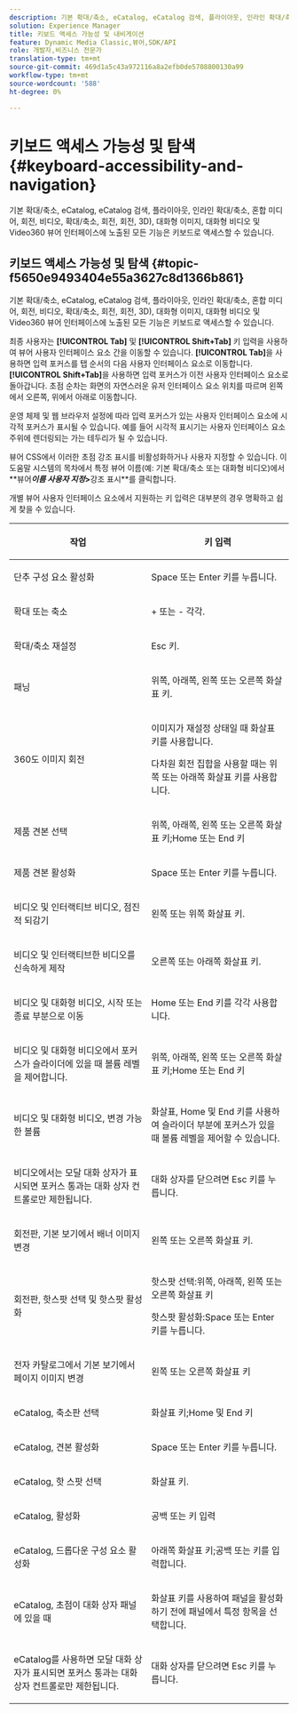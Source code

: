 ```yaml
---
description: 기본 확대/축소, eCatalog, eCatalog 검색, 플라이아웃, 인라인 확대/축소, 혼합 미디어, 회전, 비디오, 확대/축소, 차원(3D), 회전 메뉴, 대화형 이미지, 대화형 비디오 및 Video360 뷰어 인터페이스에 노출된 모든 기능은 키보드로 액세스할 수 있습니다.
solution: Experience Manager
title: 키보드 액세스 가능성 및 내비게이션
feature: Dynamic Media Classic,뷰어,SDK/API
role: 개발자,비즈니스 전문가
translation-type: tm+mt
source-git-commit: 469d1a5c43a972116a8a2efb0de5708800130a99
workflow-type: tm+mt
source-wordcount: '588'
ht-degree: 0%

---
```



# 키보드 액세스 가능성 및 탐색{#keyboard-accessibility-and-navigation}

기본 확대/축소, eCatalog, eCatalog 검색, 플라이아웃, 인라인 확대/축소, 혼합 미디어, 회전, 비디오, 확대/축소, 회전, 회전, 3D), 대화형 이미지, 대화형 비디오 및 Video360 뷰어 인터페이스에 노출된 모든 기능은 키보드로 액세스할 수 있습니다.

<!-- Updated June 1, 2020 from https://wiki.corp.adobe.com/pages/viewpage.action?spaceKey=scene7qa&title=s7Viewers%2C+S7SDK%2C+S7OnDemand+Release+Notes - Contact is Sasha -->

## 키보드 액세스 가능성 및 탐색 {#topic-f5650e9493404e55a3627c8d1366b861}

기본 확대/축소, eCatalog, eCatalog 검색, 플라이아웃, 인라인 확대/축소, 혼합 미디어, 회전, 비디오, 확대/축소, 회전, 회전, 3D), 대화형 이미지, 대화형 비디오 및 Video360 뷰어 인터페이스에 노출된 모든 기능은 키보드로 액세스할 수 있습니다.

최종 사용자는 **[!UICONTROL Tab]** 및 **[!UICONTROL Shift+Tab]** 키 입력을 사용하여 뷰어 사용자 인터페이스 요소 간을 이동할 수 있습니다. **[!UICONTROL Tab]**&#x200B;을 사용하면 입력 포커스를 탭 순서의 다음 사용자 인터페이스 요소로 이동합니다.**[!UICONTROL Shift+Tab]**&#x200B;을 사용하면 입력 포커스가 이전 사용자 인터페이스 요소로 돌아갑니다. 초점 순차는 화면의 자연스러운 유저 인터페이스 요소 위치를 따르며 왼쪽에서 오른쪽, 위에서 아래로 이동합니다.

운영 체제 및 웹 브라우저 설정에 따라 입력 포커스가 있는 사용자 인터페이스 요소에 시각적 포커스가 표시될 수 있습니다. 예를 들어 시각적 표시기는 사용자 인터페이스 요소 주위에 렌더링되는 가는 테두리가 될 수 있습니다.

뷰어 CSS에서 이러한 초점 강조 표시를 비활성화하거나 사용자 지정할 수 있습니다. 이 도움말 시스템의 목차에서 특정 뷰어 이름(예: 기본 확대/축소 또는 대화형 비디오)에서 **뷰어&#x200B;***이름 사용자 지정*>**&#x200B;강조 표시&#x200B;**를 클릭합니다.

개별 뷰어 사용자 인터페이스 요소에서 지원하는 키 입력은 대부분의 경우 명확하고 쉽게 찾을 수 있습니다.

<table id="table_8C49100412224324BF1DBF7FDFDCCBF8"> 
 <thead> 
  <tr> 
   <th colname="col1" class="entry"> <p>작업 </p> </th> 
   <th colname="col2" class="entry"> <p>키 입력 </p> </th> 
  </tr> 
 </thead>
 <tbody> 
  <tr> 
   <td colname="col1"> <p>단추 구성 요소 활성화 </p> </td> 
   <td colname="col2"> <p>Space 또는 Enter 키를 누릅니다. </p> </td> 
  </tr> 
  <tr> 
   <td colname="col1"> <p>확대 또는 축소 </p> </td> 
   <td colname="col2"> <p> <span class="uicontrol"> +  </span> 또는  <span class="uicontrol"> -  </span>각각. </p> </td> 
  </tr> 
  <tr> 
   <td colname="col1"> <p>확대/축소 재설정 </p> </td> 
   <td colname="col2"> <p>Esc 키. </p> </td> 
  </tr> 
  <tr> 
   <td colname="col1"> <p>패닝 </p> </td> 
   <td colname="col2"> <p>위쪽, 아래쪽, 왼쪽 또는 오른쪽 화살표 키. </p> </td> 
  </tr> 
  <tr> 
   <td colname="col1"> <p>360도 이미지 회전 </p> </td> 
   <td colname="col2"> <p>이미지가 재설정 상태일 때 화살표 키를 사용합니다. </p> <p>다차원 회전 집합을 사용할 때는 위쪽 또는 아래쪽 화살표 키를 사용합니다. </p> </td> 
  </tr> 
  <tr> 
   <td colname="col1"> <p>제품 견본 선택 </p> </td> 
   <td colname="col2"> <p>위쪽, 아래쪽, 왼쪽 또는 오른쪽 화살표 키;Home 또는 End 키 </p> </td> 
  </tr> 
  <tr> 
   <td colname="col1"> <p>제품 견본 활성화 </p> </td> 
   <td colname="col2"> <p>Space 또는 Enter 키를 누릅니다. </p> </td> 
  </tr> 
  <tr> 
   <td colname="col1"> <p>비디오 및 인터랙티브 비디오, 점진적 되감기 </p> </td> 
   <td colname="col2"> <p>왼쪽 또는 위쪽 화살표 키. </p> </td> 
  </tr> 
  <tr> 
   <td colname="col1"> <p>비디오 및 인터랙티브한 비디오를 신속하게 제작 </p> </td> 
   <td colname="col2"> <p>오른쪽 또는 아래쪽 화살표 키. </p> </td> 
  </tr> 
  <tr> 
   <td colname="col1"> <p>비디오 및 대화형 비디오, 시작 또는 종료 부분으로 이동 </p> </td> 
   <td colname="col2"> <p>Home 또는 End 키를 각각 사용합니다. </p> </td> 
  </tr> 
  <tr> 
   <td colname="col1"> <p>비디오 및 대화형 비디오에서 포커스가 슬라이더에 있을 때 볼륨 레벨을 제어합니다. </p> </td> 
   <td colname="col2"> <p>위쪽, 아래쪽, 왼쪽 또는 오른쪽 화살표 키;Home 또는 End 키 </p> </td> 
  </tr> 
  <tr> 
   <td colname="col1"> <p>비디오 및 대화형 비디오, 변경 가능한 볼륨 </p> </td> 
   <td colname="col2"> <p>화살표, Home 및 End 키를 사용하여 슬라이더 부분에 포커스가 있을 때 볼륨 레벨을 제어할 수 있습니다. </p> </td> 
  </tr> 
  <tr> 
   <td colname="col1"> <p>비디오에서는 모달 대화 상자가 표시되면 포커스 통과는 대화 상자 컨트롤로만 제한됩니다. </p> </td> 
   <td colname="col2"> <p>대화 상자를 닫으려면 Esc 키를 누릅니다. </p> </td> 
  </tr> 
  <tr> 
   <td colname="col1"> <p>회전판, 기본 보기에서 배너 이미지 변경 </p> </td> 
   <td colname="col2"> <p>왼쪽 또는 오른쪽 화살표 키. </p> </td> 
  </tr> 
  <tr> 
   <td colname="col1"> <p>회전판, 핫스팟 선택 및 핫스팟 활성화 </p> </td> 
   <td colname="col2"> <p>핫스팟 선택:위쪽, 아래쪽, 왼쪽 또는 오른쪽 화살표 키 </p> <p>핫스팟 활성화:Space 또는 Enter 키를 누릅니다. </p> </td> 
  </tr> 
  <tr> 
   <td colname="col1"> <p>전자 카탈로그에서 기본 보기에서 페이지 이미지 변경 </p> </td> 
   <td colname="col2"> <p> 왼쪽 또는 오른쪽 화살표 키 </p> </td> 
  </tr> 
  <tr> 
   <td colname="col1"> <p>eCatalog, 축소판 선택 </p> </td> 
   <td colname="col2"> <p>화살표 키;Home 및 End 키 </p> </td> 
  </tr> 
  <tr> 
   <td colname="col1"> <p>eCatalog, 견본 활성화 </p> </td> 
   <td colname="col2"> <p>Space 또는 Enter 키를 누릅니다. </p> </td> 
  </tr> 
  <tr> 
   <td colname="col1"> <p>eCatalog, 핫 스팟 선택 </p> </td> 
   <td colname="col2"> <p>화살표 키. </p> </td> 
  </tr> 
  <tr> 
   <td colname="col1"> <p>eCatalog, 활성화 </p> </td> 
   <td colname="col2"> <p>공백 또는 키 입력 </p> </td> 
  </tr> 
  <tr> 
   <td colname="col1"> <p>eCatalog, 드롭다운 구성 요소 활성화 </p> </td> 
   <td colname="col2"> <p> 아래쪽 화살표 키;공백 또는 키를 입력합니다. </p> </td> 
  </tr> 
  <tr> 
   <td colname="col1"> <p>eCatalog, 초점이 대화 상자 패널에 있을 때 </p> </td> 
   <td colname="col2"> <p>화살표 키를 사용하여 패널을 활성화하기 전에 패널에서 특정 항목을 선택합니다. </p> </td> 
  </tr> 
  <tr> 
   <td colname="col1"> <p>eCatalog를 사용하면 모달 대화 상자가 표시되면 포커스 통과는 대화 상자 컨트롤로만 제한됩니다. </p> </td> 
   <td colname="col2"> <p>대화 상자를 닫으려면 Esc 키를 누릅니다. </p> </td> 
  </tr> 
 </tbody> 
</table>

